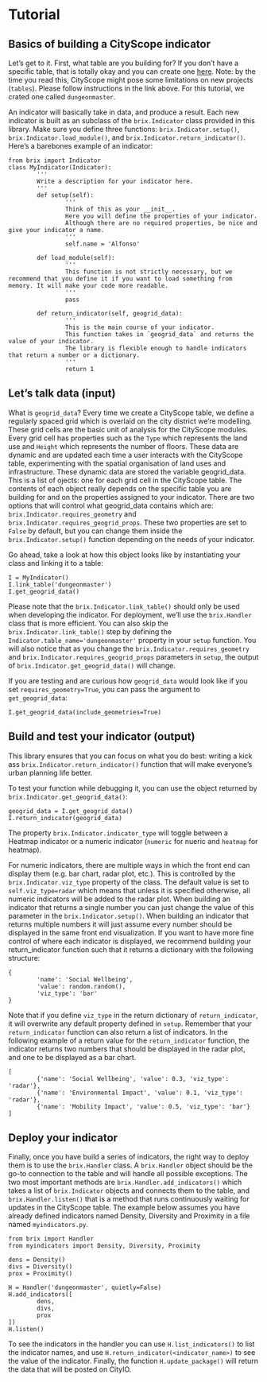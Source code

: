 # Tutorial

## Basics of building a CityScope indicator

Let’s get to it. First, what table are you building for? If you don’t have a specific table, that is totally okay and you can create one [here](https://cityscope.media.mit.edu/CS_cityscopeJS/). Note: by the time you read this, CityScope might pose some limitations on new projects (`tables`). Please follow instructions in the link above.
For this tutorial, we crated one called `dungeonmaster`.

An indicator will basically take in data, and produce a result. Each new indicator is built as an subclass of the `brix.Indicator` class provided in this library. Make sure you define three functions: `brix.Indicator.setup()`, `brix.Indicator.load_module()`, and `brix.Indicator.return_indicator()`. Here’s a barebones example of an indicator:

```
from brix import Indicator
class MyIndicator(Indicator):
        '''
        Write a description for your indicator here.
        '''
        def setup(self):
                '''
                Think of this as your __init__.
                Here you will define the properties of your indicator.
                Although there are no required properties, be nice and give your indicator a name.
                '''
                self.name = 'Alfonso'

        def load_module(self):
                '''
                This function is not strictly necessary, but we recommend that you define it if you want to load something from memory. It will make your code more readable.
                '''
                pass

        def return_indicator(self, geogrid_data):
                '''
                This is the main course of your indicator.
                This function takes in `geogrid_data` and returns the value of your indicator.
                The library is flexible enough to handle indicators that return a number or a dictionary.
                '''
                return 1
```

## Let’s talk data (input)

What is `geogrid_data`?
Every time we create a CityScope table, we define a regularly spaced grid which is overlaid on the city district we’re modelling. These grid cells are the basic unit of analysis for the CityScope modules. Every grid cell has properties such as the `Type` which represents the land use and `Height` which represents the number of floors. These data are dynamic and are updated each time a user interacts with the CityScope table, experimenting with the spatial organisation of land uses and infrastructure. These dynamic data are stored the variable geogrid_data. This is a list of ojects: one for each grid cell in the CityScope table. The contents of each object really depends on the specific table you are building for and on the properties assigned to your indicator. There are two options that will control what geogrid_data contains which are: `brix.Indicator.requires_geometry` and `brix.Indicator.requires_geogrid_props`. These two properties are set to `False` by default, but you can change them inside the `brix.Indicator.setup()` function depending on the needs of your indicator.

Go ahead, take a look at how this object looks like by instantiating your class and linking it to a table:

```
I = MyIndicator()
I.link_table('dungeonmaster')
I.get_geogrid_data()
```

Please note that the `brix.Indicator.link_table()` should only be used when developing the indicator. For deployment, we’ll use the `brix.Handler` class that is more efficient. You can also skip the `brix.Indicator.link_table()` step by defining the `Indicator.table_name='dungeonmaster'` property in your `setup` function. You will also notice that as you change the `brix.Indicator.requires_geometry` and `brix.Indicator.requires_geogrid_props` parameters in `setup`, the output of `brix.Indicator.get_geogrid_data()` will change.

If you are testing and are curious how `geogrid_data` would look like if you set `requires_geometry=True`, you can pass the argument to `get_geogrid_data`:

```
I.get_geogrid_data(include_geometries=True)
```

## Build and test your indicator (output)

This library ensures that you can focus on what you do best: writing a kick ass `brix.Indicator.return_indicator()` function that will make everyone’s urban planning life better.

To test your function while debugging it, you can use the object returned by `brix.Indicator.get_geogrid_data()`:

```
geogrid_data = I.get_geogrid_data()
I.return_indicator(geogrid_data)
```

The property `brix.Indicator.indicator_type` will toggle between a Heatmap indicator or a numeric indicator (`numeric` for nueric and `heatmap` for heatmap).

For numeric indicators, there are multiple ways in which the front end can display them (e.g. bar chart, radar plot, etc.). This is controlled by the `brix.Indicator.viz_type` property of the class. The default value is set to `self.viz_type=radar` which means that unless it is specified otherwise, all numeric indicators will be added to the radar plot. When building an indicator that returns a single number you can just change the value of this parameter in the `brix.Indicator.setup()`. When building an indicator that returns multiple numbers it will just assume every number should be displayed in the same front end visualization. If you want to have more fine control of where each indicator is displayed, we recommend building your return_indicator function such that it returns a dictionary with the following structure:

```
{
        'name': 'Social Wellbeing',
        'value': random.random(),
        'viz_type': 'bar'
}
```

Note that if you define `viz_type` in the return dictionary of `return_indicator`, it will overwrite any default property defined in `setup`. Remember that your `return_indicator` function can also return a list of indicators. In the following example of a return value for the `return_indicator` function, the indicator returns two numbers that should be displayed in the radar plot, and one to be displayed as a bar chart.

```
[
        {'name': 'Social Wellbeing', 'value': 0.3, 'viz_type': 'radar'},
        {'name': 'Environmental Impact', 'value': 0.1, 'viz_type': 'radar'},
        {'name': 'Mobility Impact', 'value': 0.5, 'viz_type': 'bar'}
]
```

## Deploy your indicator

Finally, once you have build a series of indicators, the right way to deploy them is to use the `brix.Handler` class. A `brix.Handler` object should be the go-to connection to the table and will handle all possible exceptions. The two most important methods are `brix.Handler.add_indicators()` which takes a list of `brix.Indicator` objects and connects them to the table, and `brix.Handler.listen()` that is a method that runs continuously waiting for updates in the CityScope table. The example below assumes you have already defined indicators named Density, Diversity and Proximity in a file named `myindicators.py`.

```
from brix import Handler
from myindicators import Density, Diversity, Proximity

dens = Density()
divs = Diversity()
prox = Proximity()

H = Handler('dungeonmaster', quietly=False)
H.add_indicators([
        dens,
        divs,
        prox
])
H.listen()
```

To see the indicators in the handler you can use `H.list_indicators()` to list the indicator names, and use `H.return_indicator(<indicator_name>)` to see the value of the indicator. Finally, the function `H.update_package()` will return the data that will be posted on CityIO.
